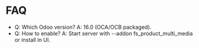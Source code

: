 # FAQ

- Q: Which Odoo version? A: 16.0 (OCA/OCB packaged).
- Q: How to enable? A: Start server with --addon fs_product_multi_media or install in UI.
